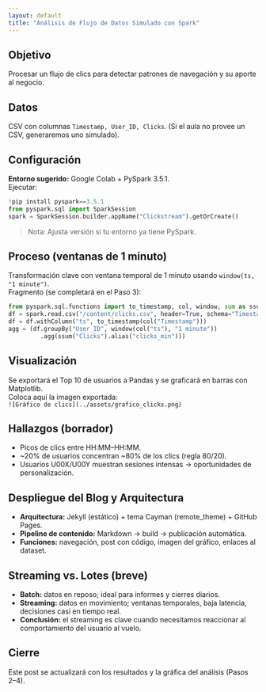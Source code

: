 ```yaml
---
layout: default
title: "Análisis de Flujo de Datos Simulado con Spark"
---
```


## Objetivo
Procesar un flujo de clics para detectar patrones de navegación y su aporte al negocio.

## Datos
CSV con columnas `Timestamp, User_ID, Clicks`. (Si el aula no provee un CSV, generaremos uno simulado).

## Configuración
**Entorno sugerido:** Google Colab + PySpark 3.5.1.  
Ejecutar:
```python
!pip install pyspark==3.5.1
from pyspark.sql import SparkSession
spark = SparkSession.builder.appName("Clickstream").getOrCreate()
```
> Nota: Ajusta versión si tu entorno ya tiene PySpark.

## Proceso (ventanas de 1 minuto)
Transformación clave con ventana temporal de 1 minuto usando `window(ts, "1 minute")`.  
Fragmento (se completará en el Paso 3):
```python
from pyspark.sql.functions import to_timestamp, col, window, sum as ssum
df = spark.read.csv("/content/clicks.csv", header=True, schema="Timestamp STRING, User_ID STRING, Clicks INT")
df = df.withColumn("ts", to_timestamp(col("Timestamp")))
agg = (df.groupBy("User_ID", window(col("ts"), "1 minute"))
         .agg(ssum("Clicks").alias("clicks_min")))
```

## Visualización
Se exportará el Top 10 de usuarios a Pandas y se graficará en barras con Matplotlib.  
Coloca aquí la imagen exportada:  
`![Gráfico de clics](../assets/grafico_clicks.png)`

## Hallazgos (borrador)
- Picos de clics entre HH:MM–HH:MM.  
- ~20% de usuarios concentran ~80% de los clics (regla 80/20).  
- Usuarios U00X/U00Y muestran sesiones intensas → oportunidades de personalización.  

## Despliegue del Blog y Arquitectura
- **Arquitectura:** Jekyll (estático) + tema Cayman (remote_theme) + GitHub Pages.
- **Pipeline de contenido:** Markdown → build → publicación automática.
- **Funciones:** navegación, post con código, imagen del gráfico, enlaces al dataset.

## Streaming vs. Lotes (breve)
- **Batch:** datos en reposo; ideal para informes y cierres diarios.  
- **Streaming:** datos en movimiento; ventanas temporales, baja latencia, decisiones casi en tiempo real.  
- **Conclusión:** el streaming es clave cuando necesitamos reaccionar al comportamiento del usuario al vuelo.

## Cierre
Este post se actualizará con los resultados y la gráfica del análisis (Pasos 2–4).